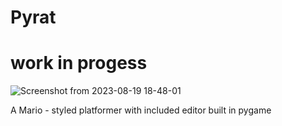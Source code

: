 # Pyrat

# work in progess

![Screenshot from 2023-08-19 18-48-01](https://github.com/TahroO/Pyrat/assets/115874178/3d6edb1e-83da-4779-af2f-480f67169a20)



A Mario - styled platformer with included editor built in pygame
